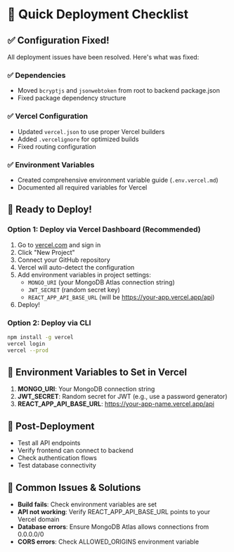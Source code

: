 # 🎯 Quick Deployment Checklist

## ✅ Configuration Fixed!

All deployment issues have been resolved. Here's what was fixed:

### ✅ Dependencies 
- Moved `bcryptjs` and `jsonwebtoken` from root to backend package.json
- Fixed package dependency structure

### ✅ Vercel Configuration
- Updated `vercel.json` to use proper Vercel builders
- Added `.vercelignore` for optimized builds
- Fixed routing configuration

### ✅ Environment Variables
- Created comprehensive environment variable guide (`.env.vercel.md`)
- Documented all required variables for Vercel

## 🚀 Ready to Deploy!

### Option 1: Deploy via Vercel Dashboard (Recommended)
1. Go to [vercel.com](https://vercel.com) and sign in
2. Click "New Project"
3. Connect your GitHub repository
4. Vercel will auto-detect the configuration
5. Add environment variables in project settings:
   - `MONGO_URI` (your MongoDB Atlas connection string)
   - `JWT_SECRET` (random secret key)
   - `REACT_APP_API_BASE_URL` (will be https://your-app.vercel.app/api)
6. Deploy!

### Option 2: Deploy via CLI
```bash
npm install -g vercel
vercel login
vercel --prod
```

## 🔧 Environment Variables to Set in Vercel

1. **MONGO_URI**: Your MongoDB connection string
2. **JWT_SECRET**: Random secret for JWT (e.g., use a password generator)
3. **REACT_APP_API_BASE_URL**: https://your-app-name.vercel.app/api

## 📝 Post-Deployment
- Test all API endpoints
- Verify frontend can connect to backend
- Check authentication flows
- Test database connectivity

## 🐛 Common Issues & Solutions
- **Build fails**: Check environment variables are set
- **API not working**: Verify REACT_APP_API_BASE_URL points to your Vercel domain
- **Database errors**: Ensure MongoDB Atlas allows connections from 0.0.0.0/0
- **CORS errors**: Check ALLOWED_ORIGINS environment variable
